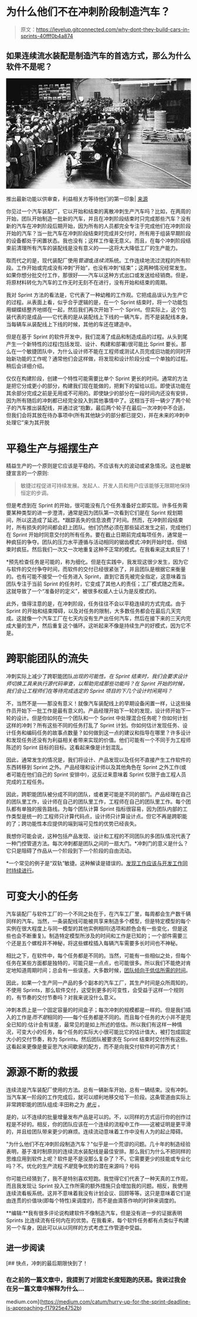 # 为什么他们不在冲刺阶段制造汽车？

> 原文：<https://levelup.gitconnected.com/why-dont-they-build-cars-in-sprints-40fff0b4a874>

## 如果连续流水装配是制造汽车的首选方式，那么为什么软件不是呢？

![](img/33163114af171891cbe215bac958a707.png)

推出最新功能以供审查，利益相关方等待他们的第一印象| [来源](https://www.foundsf.org/index.php?title=File:Ford-assembly-line-in-Palace-of-Transportation---4400-cars-were-made-during-PPIE.jpg)

你见过一个汽车装配厂，它以开始和结束的离散冲刺生产汽车吗？比如，在两周的开始，团队开始制造一批新的汽车，并且在冲刺阶段结束时只完成那些汽车？没有新的汽车在冲刺阶段后期开始，因为所有的人员都完全专注于完成他们在冲刺阶段开始的汽车？当一批汽车在冲刺阶段结束时完成并交付时，所有用于组装早期阶段的设备都处于闲置状态。我也没有；这样工作毫无意义。而且，在每个冲刺阶段结束前清理所有汽车的装配线是没有意义的——这将大大降低工厂的生产能力。

取而代之的是，现代装配厂使用*管道*或*连续流*系统。工作连续地流过流程的所有阶段。工作开始或完成没有冲刺“开始”，也没有冲刺“结束”；这两种情况经常发生。如果你想分批交付工作，那很好——汽车以这种方式出口或发送给经销商。但是，将原材料转化为汽车的工作无时无刻不在进行，没有开始和结束的周期。

我对 Sprint 方法的看法是，它代表了一种幼稚的工作观。它把成品误认为生产它的过程。从表面上看，似乎合乎逻辑的是，在一个 Sprint 结束时，将一个功能包用蝴蝶结整齐地绑在一起，然后我们再次开始下一个 Sprint。但实际上，这个包装代表的是成品——它代表的是从装配线上下线的一辆汽车，而不是装配线本身。当每辆车从装配线上下线的时候，其他的车还在建造中。

但是在基于 Sprint 的软件开发中，我们混淆了成品和制造成品的过程。从头到尾产生一个新特性的过程(包括发现、设计、构建和部署)很可能比 Sprint 要长。那么在一个敏捷团队中，为什么设计师不能在工程师或测试人员完成旧功能的同时开始新功能的工作呢？通常他们会这样做，将发现和设计阶段分成一个单独的过程。稍后会详细介绍。

仅仅在构建阶段，创建一个特性可能需要比单个 Sprint 更长的时间。通常的方法是把它分成更小的部分，构建我们现在能做的，把剩下的留给以后。即使该功能在其余部分完成之前是无用或不可用的。即使缺少的部分在一段时间内还没有安排，因为所有随后的冲刺都已经完全投入到其他事情中了。这相当于将一辆少了两个轮子的汽车推出装配线，并通过说“抱歉，最后两个轮子在最后一次冲刺中不合适，但我们会将其放在待办事项中(所有其他缺少的部分都已提交)，并在未来的冲刺中处理它”来为其开脱

# 平稳生产与摇摆生产

精益生产的一个原则是它应该是平稳的。不应该有大的波动或紧急情况。这也是敏捷宣言的一个原则:

> 敏捷过程促进可持续发展。发起人、开发人员和用户应该能够无限期地保持恒定的步调。

但是考虑到在 Sprint 的开始，很可能没有几个任务准备好立即实现。许多任务需要某种类型的进一步澄清，通常是因为团队第一次看到它们是在 Sprint 规划期间，所以这造成了延迟。*跟踪丢失的信息浪费了时间。然而，在冲刺阶段结束时，所有损失的时间都会赶上团队。他们仍然必须在那些延迟发生之前，完成他们在 Sprint 开始时同意交付的所有任务。要在截止日期前完成每项任务，通常是一种疯狂的争夺。团队的压力水平遵循与活动相同的锯齿模式:冲刺开始时低，但结束时疯狂。然后我们一次又一次地重复这种不正常的模式。在我看来这太疯狂了！

*预先检查任务是可能的，称为细化。但是在实践中，我发现这很少发生，因为它与软件的交付争夺时间，而软件的交付已经很紧张了，并且团队是根据它来衡量的。也有可能不接受一个任务进入 Sprint，直到它首先被完全指定，这意味着当团队专注于当前 Sprint 的任务时，它变成了其他人的责任；工厂模式随之而来。这就导致了一个“准备好的定义”，被很多权威人士认为是反模式的。

此外，值得注意的是，在冲刺阶段，任务往往不会以平稳连续的方式完成。由于 Sprint 的开始和结束障碍，以及对任务的限制，大多数任务都会在最后几天完成。这就像一个汽车工厂在七天内没有生产出任何汽车，然后在接下来的三天内完成大量的生产，然后重复这个循环。这听起来不像是持续生产的好模式，因为它不是。

# 跨职能团队的流失

冲刺实际上减少了跨职能团队*出现的可能性。在 Sprint 结束时，我们会要求设计师切换工具来执行源代码审查，以帮助完成那些功能吗？在 Sprint 开始的时候，我们会让工程师们在等待完成选定的 Sprint 项目的下几个设计时闲晃吗？*

不，当然不是——那没有意义！就像汽车装配线上的早期设备闲置一样，让这些操作员开始下一批工作是最有意义的。产品经理开始下一轮的发现，设计师开始下一轮的设计。但是你如何在一个团队和一个 Sprint 中处理混合任务呢？你如何计划这样的冲刺？所有这些不同的任务打乱了 Sprint 计划。你如何估计发现任务、设计任务和编码任务的故事点数量？如何做到这一点的建议和指导在哪里？许多设计和发现任务还没有为利益相关者带来实现的价值。他们可能有一个不同于为工程师陈述的 Sprint 目标的目标。这看起来像是计划混乱。

因此，通常发生的情况是，我们将设计、产品发现以及任何不直接产生工作软件的东西转移到 Sprint 之外。产品经理和设计师以及其他角色在 Sprint 之外工作(或者可能在他们自己的 Sprint 安排中)，这反过来意味着 Sprint 仅限于由工程人员完成的工程任务。

因此，跨职能团队被分成不同的团队，或者更可能是不同的部门。产品经理在自己的团队里工作，设计师在自己的团队里工作，工程师在自己的团队里工作。每个团队都有单独的报告路线。为每个团队计算 Sprint 指标很容易，因为团队内部的工作类型是统一的:工程师只计算代码点，设计师只计算设计点。但它不再是跨职能的了；跨功能性本应提供的端到端可见性的优势已经丧失。

我想你可能会说，这种包括产品发现、设计和工程的不同团队的多团队情况代表了一种门控管道方法。每次冲刺都是团队之间的一扇大门。*冲刺门的意义是什么？它只是阻碍了作品从一个阶段到下一个阶段的自由流动。

*一个常见的例子是“双轨”敏捷。这种解读是错误的。[发现工作应该与开发工作同时持续进行](https://www.jpattonassociates.com/dual-track-development/)。

# 可变大小的任务

汽车装配厂与软件工厂的一个不同之处在于，在汽车工厂里，每周都会生产数千辆同样的汽车。当然，一条装配线可能被共享来制造多个模型，但是特定模型的每个实例在很大程度上与同一模型的其他实例相同(选项和颜色会有一些变化，但是这些也会不断重复)。制造特定模型所涉及的时间和工作是已知的；一个部件需要三个还是五个螺栓并不神秘，将这些螺栓插入每辆汽车需要多长时间也不神秘。

相比之下，在软件中，每个任务都是不同的。当然，可能有一些相似之处，但每个任务在某些方面都是独特的，可能只是一点点，也可能很多。所以我们不能绝对肯定地知道周期时间；总会有一些误差。大多数时候，[团队倾向于低估所需的时间](https://en.wikipedia.org/wiki/Planning_fallacy)。

因此，如果一个生产同一产品的多个副本的汽车工厂，其生产时间是众所周知的，不使用 Sprints，那么软件交付，这受到更多的可变性，会受益于这样一个规则的，有节奏的交付节奏吗？对我来说没什么意义。

冲刺本质上是一个固定容量的时间盒子；每次冲刺的规模都是一样的。但是我们插入的工作是*而不是*相同的——每个任务都是不同的。而且每个任务的大小并不是完全已知的:估计会有误差，最常见的是如上所述的低估。所以我们有这样一种情况，可变大小的任务，每个任务的实际大小很可能比它的估计值大，被打包成固定大小的交付节奏，称为 Sprints。然后团队被要求在 Sprint 结束时交付所有这些。这看起来更像是曼妥思汽水间歇泉的配方，而不是向我交付软件的可靠方式！

# 源源不断的救援

连续流是汽车装配厂使用的方法。总有一辆新车开始，总有一辆结束。没有冲刺。当汽车某一阶段的工作完成后，就可以顺利地移交给下一阶段。这条管道由实际上非常跨职能的团队组成:丰田称之为 [*单元*](https://web.mit.edu/2.810/www/files/lectures/lec14-intro-to-tps.pdf) 。

是的，以不连续的批量增量发布产品是可以的。不，以同样的方式运行你的创作过程是不好的。相反，你的团队应该在一个连续的流程中工作——这被证明是更平滑的，并且给团队带来更少的麻烦。连续流动意味着工作中没有人为的起止障碍。

"为什么他们不在冲刺阶段制造汽车？"似乎是一个荒谬的问题。几十年的制造经验表明，基于准时制原则的连续流水装配线是最佳安排。那么我们为什么不把同样的思维应用到软件上呢？软件是不是没那么复杂了？不。它需要更少的技能或专业化吗？不。优化的生产流程*不是*竞争优势的潜在来源吗？号码

你可能已经猜到了，我不是特别喜欢短跑。我觉得它们代表了一种天真的工作观，而且我发现让 Sprint 投入工作所需的额外措施只会增加我的问题。相反，我使用连续流看板系统。这并不意味着我没有计划会议、回顾等等。这只是意味着它们是由连贯的价值块(即每个特性)来调度的，而不是由滴答作响的时钟来调度的。

**编辑:**我有很多评论说构建软件不像制造汽车，但是没有进一步的证据表明 Sprints 比连续流有任何内在的优势。在我看来，每个软件任务都有点类似于构建另一个车身，因此可以从以同样的方式考虑工作管道中受益。

## 进一步阅读

[](https://medium.com/catum/hurry-up-for-the-sprint-deadline-is-approaching-f17925e4752b) [## 快点，冲刺的最后期限快到了！

### 在之前的一篇文章中，我提到了对固定长度短跑的厌恶。我说过我会在另一篇文章中解释为什么…

medium.com](https://medium.com/catum/hurry-up-for-the-sprint-deadline-is-approaching-f17925e4752b)